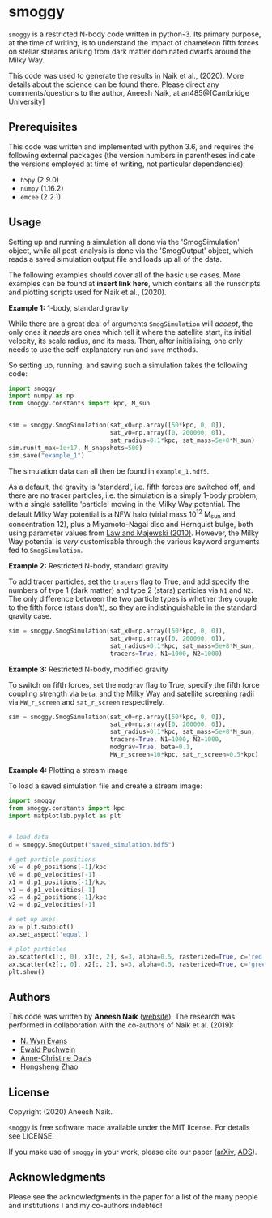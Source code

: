 # smoggy

`smoggy` is a restricted N-body code written in python-3. Its primary purpose, at the time of writing, is to understand the impact of chameleon fifth forces on stellar streams arising from dark matter dominated dwarfs around the Milky Way.

This code was used to generate the results in Naik et al., (2020). More details about the science can be found there. Please direct any comments/questions to the author, Aneesh Naik, at an485@[Cambridge University]

## Prerequisites

This code was written and implemented with python 3.6, and requires the following external packages (the version numbers in parentheses indicate the versions employed at time of writing, not particular dependencies):

* `h5py` (2.9.0)
* `numpy` (1.16.2)
* `emcee` (2.2.1)

## Usage

Setting up and running a simulation all done via the 'SmogSimulation' object, while all post-analysis is done via the 'SmogOutput' object, which reads a saved simulation output file and loads up all of the data.

The following examples should cover all of the basic use cases. More examples can be found at **insert link here**, which contains all the runscripts and plotting scripts used for Naik et al., (2020).

**Example 1:** 1-body, standard gravity

While there are a great deal of arguments `SmogSimulation` will *accept*, the only ones it *needs* are ones which tell it where the satellite start, its initial velocity, its scale radius, and its mass. Then, after initialising, one only needs to use the self-explanatory `run` and `save` methods.

So setting up, running, and saving such a simulation takes the following code:
```python
import smoggy
import numpy as np
from smoggy.constants import kpc, M_sun


sim = smoggy.SmogSimulation(sat_x0=np.array([50*kpc, 0, 0]),
                            sat_v0=np.array([0, 200000, 0]),
                            sat_radius=0.1*kpc, sat_mass=5e+8*M_sun)
sim.run(t_max=1e+17, N_snapshots=500)
sim.save("example_1")
```
The simulation data can all then be found in `example_1.hdf5`.

As a default, the gravity is 'standard', i.e. fifth forces are switched off, and there are no tracer particles, i.e. the simulation is a simply 1-body problem, with a single satellite 'particle' moving in the Milky Way potential. The default Milky Way potential is a NFW halo (virial mass 10<sup>12</sup> M<sub>sun</sub> and concentration 12), plus a Miyamoto-Nagai disc and Hernquist bulge, both using parameter values from [Law and Majewski (2010)](https://ui.adsabs.harvard.edu/abs/2010ApJ...714..229L/abstract). However, the Milky Way potential is *very* customisable through the various keyword arguments fed to `SmogSimulation`.

**Example 2:** Restricted N-body, standard gravity

To add tracer particles, set the `tracers` flag to True, and add specify the numbers of type 1 (dark matter) and type 2 (stars) particles via `N1` and `N2`. The only difference between the two particle types is whether they couple to the fifth force (stars don't), so they are indistinguishable in the standard gravity case.
```python
sim = smoggy.SmogSimulation(sat_x0=np.array([50*kpc, 0, 0]),
                            sat_v0=np.array([0, 200000, 0]),
                            sat_radius=0.1*kpc, sat_mass=5e+8*M_sun,
                            tracers=True, N1=1000, N2=1000)
```


**Example 3:** Restricted N-body, modified gravity

To switch on fifth forces, set the `modgrav` flag to True, specify the fifth force coupling strength via `beta`, and the Milky Way and satellite screening radii via `MW_r_screen` and `sat_r_screen` respectively.
```python
sim = smoggy.SmogSimulation(sat_x0=np.array([50*kpc, 0, 0]),
                            sat_v0=np.array([0, 200000, 0]),
                            sat_radius=0.1*kpc, sat_mass=5e+8*M_sun,
                            tracers=True, N1=1000, N2=1000,
                            modgrav=True, beta=0.1, 
                            MW_r_screen=10*kpc, sat_r_screen=0.5*kpc)
```

**Example 4:** Plotting a stream image

To load a saved simulation file and create a stream image:
```python
import smoggy
from smoggy.constants import kpc
import matplotlib.pyplot as plt


# load data
d = smoggy.SmogOutput("saved_simulation.hdf5")

# get particle positions
x0 = d.p0_positions[-1]/kpc
v0 = d.p0_velocities[-1]
x1 = d.p1_positions[-1]/kpc
v1 = d.p1_velocities[-1]
x2 = d.p2_positions[-1]/kpc
v2 = d.p2_velocities[-1]

# set up axes
ax = plt.subplot()
ax.set_aspect('equal')

# plot particles
ax.scatter(x1[:, 0], x1[:, 2], s=3, alpha=0.5, rasterized=True, c='red')
ax.scatter(x2[:, 0], x2[:, 2], s=3, alpha=0.5, rasterized=True, c='green')
plt.show()
```


## Authors

This code was written by **Aneesh Naik** ([website](https://www.ast.cam.ac.uk/~an485/)). The research was performed in collaboration with the co-authors of Naik et al. (2019):

* [N. Wyn Evans](https://people.ast.cam.ac.uk/~nwe/)
* [Ewald Puchwein](https://www.aip.de/Members/epuchwein)
* [Anne-Christine Davis](http://www.damtp.cam.ac.uk/user/acd/)
* [Hongsheng Zhao](http://www-star.st-and.ac.uk/~hz4/)


## License

Copyright (2020) Aneesh Naik.

`smoggy` is free software made available under the MIT license. For details see LICENSE.

If you make use of `smoggy` in your work, please cite our paper ([arXiv](), [ADS]()).


## Acknowledgments

Please see the acknowledgments in the paper for a list of the many people and institutions I and my co-authors indebted!
